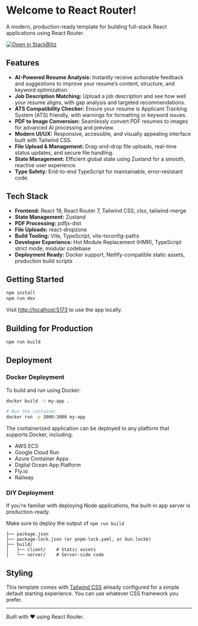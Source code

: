 # Welcome to React Router!

A modern, production-ready template for building full-stack React applications using React Router.

[![Open in StackBlitz](https://developer.stackblitz.com/img/open_in_stackblitz.svg)](https://stackblitz.com/github/remix-run/react-router-templates/tree/main/default)

## Features

- **AI-Powered Resume Analysis:** Instantly receive actionable feedback and suggestions to improve your resume’s content, structure, and keyword optimization.
- **Job Description Matching:** Upload a job description and see how well your resume aligns, with gap analysis and targeted recommendations.
- **ATS Compatibility Checker:** Ensure your resume is Applicant Tracking System (ATS) friendly, with warnings for formatting or keyword issues.
- **PDF to Image Conversion:** Seamlessly convert PDF resumes to images for advanced AI processing and preview.
- **Modern UI/UX:** Responsive, accessible, and visually appealing interface built with Tailwind CSS.
- **File Upload & Management:** Drag-and-drop file uploads, real-time status updates, and secure file handling.
- **State Management:** Efficient global state using Zustand for a smooth, reactive user experience.
- **Type Safety:** End-to-end TypeScript for maintainable, error-resistant code.

## Tech Stack

- **Frontend:** React 19, React Router 7, Tailwind CSS, clsx, tailwind-merge
- **State Management:** Zustand
- **PDF Processing:** pdfjs-dist
- **File Uploads:** react-dropzone
- **Build Tooling:** Vite, TypeScript, vite-tsconfig-paths
- **Developer Experience:** Hot Module Replacement (HMR), TypeScript strict mode, modular codebase
- **Deployment Ready:** Docker support, Netlify-compatible static assets, production build scripts

## Getting Started

```bash
npm install
npm run dev
```
Visit [http://localhost:5173](http://localhost:5173) to use the app locally.

## Building for Production

```bash
npm run build
```

## Deployment

### Docker Deployment

To build and run using Docker:

```bash
docker build -t my-app .

# Run the container
docker run -p 3000:3000 my-app
```

The containerized application can be deployed to any platform that supports Docker, including:

- AWS ECS
- Google Cloud Run
- Azure Container Apps
- Digital Ocean App Platform
- Fly.io
- Railway

### DIY Deployment

If you're familiar with deploying Node applications, the built-in app server is production-ready.

Make sure to deploy the output of `npm run build`

```
├── package.json
├── package-lock.json (or pnpm-lock.yaml, or bun.lockb)
├── build/
│   ├── client/    # Static assets
│   └── server/    # Server-side code
```

## Styling

This template comes with [Tailwind CSS](https://tailwindcss.com/) already configured for a simple default starting experience. You can use whatever CSS framework you prefer.

---

Built with ❤️ using React Router.
